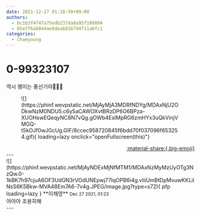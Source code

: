 ```yaml
---
date: 2021-12-27 01:18:50+09:00
authors:
  - bc1b3f4f47a75edb237da8a95f189004
  - 65eff6ab044ae8dea6816794f11a6fc1
categories:
  - Chaeyoung
---
```


# 0-99323107

<div class="post-container" markdown="1">
<div class="content-container md-sidebar__scrollwrap" markdown="1">

역시 꽹이는 풍선기야🎈🎈🎈
<figure markdown="1">
![](https://phinf.wevpstatic.net/MjAyMjA3MDRfNDYg/MDAxNjU2ODkwNzM0NDU5.c6y5aCAWOXvtBRzDP6O6BPza-XUOHswEQeqyNC8N7vQg.gOWb4EsIMpRG6zmHYx3uQkVinjVMGQ-t5kOJf0wJGcUg.GIF/8ccec958720845f6bdd70f037096f653254.gif){ loading=lazy onclick="openFullscreen(this)"}
</figure>


</div>
</div>

<div style="text-align: right;" markdown="1">
<a href="https://weverse.io/fromis9/fanpost/0-99323107" style="text-align: right;">:material-share:{.big-emoji}</a>
</div>
---

<div class="comments-container md-sidebar__scrollwrap" markdown="1">
<div class="comment" markdown="1">
<div class='id-container' markdown="1">
![](https://phinf.wevpstatic.net/MjAyNDExMjNfMTM1/MDAxNzMyMzUyOTg3NzQw.0-1kBK7h97cjuA6OF3UdGN3rVOdUNEpwj77IqOPB6i4g.vliiUmBtDpMvuwKKLiINsS6K5Bkw-MVA48Em7A6-7v4g.JPEG/image.jpg?type=s72){ pfp loading=lazy }
**<span class="artist">이채영</span>** <small>Dec 27 2021, 01:23</small><br>
</div>
<div class='comment-body' markdown="1">
야아아 조용히해
</div>
</div>
</div>
---

